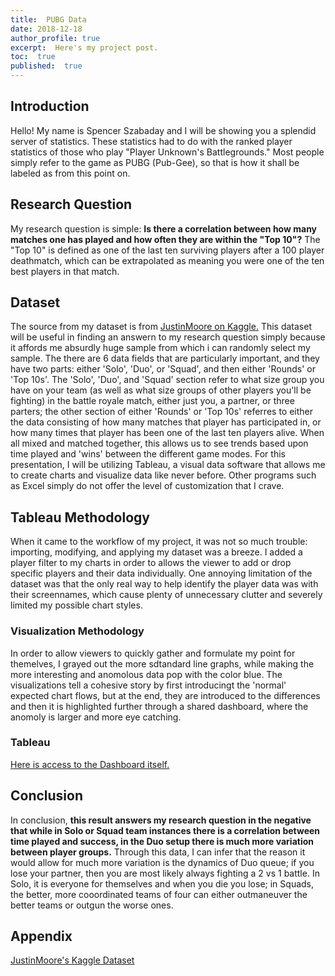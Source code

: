 ```yaml
---
title:  PUBG Data
date: 2018-12-18
author_profile: true
excerpt:  Here's my project post.
toc:  true
published:  true
---
```


## Introduction

  Hello! My name is Spencer Szabaday and I will be showing you a splendid server of statistics. These statistics had to do with the ranked player statistics of those who play "Player Unknown's Battlegrounds." Most people simply refer to the game as PUBG (Pub-Gee), so that is how it shall be labeled as from this point on. 
 
## Research Question
 
 My research question is simple: **Is there a correlation between how many matches one has played and how often they are within the "Top 10"?** The "Top 10" is defined as one of the last ten surviving players after a 100 player deathmatch, which can be extrapolated as meaning you were one of the ten best players in that match.
 
## Dataset

  The source from my dataset is from [JustinMoore on Kaggle.](https://www.kaggle.com/lazyjustin/pubgplayerstats) This dataset will be useful in finding an answern to my research question simply because it affords me absurdly huge sample from which i can randomly select my sample. 
  The there are 6 data fields that are particularly important, and they have two parts: either 'Solo', 'Duo', or 'Squad', and then either 'Rounds' or 'Top 10s'. The 'Solo', 'Duo', and 'Squad' section refer to what size group you have on your team (as well as what size groups of other players you'll be fighting) in the battle royale match, either just you, a partner, or three parters; the other section of either 'Rounds' or 'Top 10s' referres to either the data consisting of how many matches that player has participated in, or how many times that player has been one of the last ten players alive. When all mixed and matched together, this allows us to see trends based upon time played and 'wins' between the different game modes.
  For this presentation, I will be utilizing Tableau, a visual data software that allows me to create charts and visualize data like never before. Other programs such as Excel simply do not offer the level of customization that I crave.

## Tableau Methodology

  When it came to the workflow of my project, it was not so much trouble: importing, modifying, and applying my dataset was a breeze. I added a player filter to my charts in order to allows the viewer to add or drop specific players and their data individually. One annoying limitation of the dataset was that the only real way to help identify the player data was with their screennames, which cause plenty of unnecessary clutter and severely limited my possible chart styles.
  
### Visualization Methodology
  
  In order to allow viewers to quickly gather and formulate my point for themelves, I grayed out the more sdtandard line graphs, while making the more interesting and anomolous data pop with the color blue. The visualizations tell a cohesive story by first introducingt the 'normal' expected chart flows, but at the end, they are introduced to the differences and then it is highlighted further through a shared dashboard, where the anomoly is larger and more eye catching. 
### Tableau

  [Here is access to the Dashboard itself.](/assets/TimeSkillCorrelation[1])
  
## Conclusion

  In conclusion, **this result answers my research question in the negative that while in Solo or Squad team instances there is a correlation between time played and success, in the Duo setup there is much more variation between player groups.** Through this data, I can infer that the reason it would allow for much more variation is the dynamics of Duo queue; if you lose your partner, then you are most likely always fighting a 2 vs 1 battle. In Solo, it is everyone for themselves and when you die you lose; in Squads, the better, more cooordinated teams of four can either outmaneuver the better teams or outgun the worse ones.
  
## Appendix

  [JustinMoore's Kaggle Dataset](https://www.kaggle.com/lazyjustin/pubgplayerstats)
  
   
